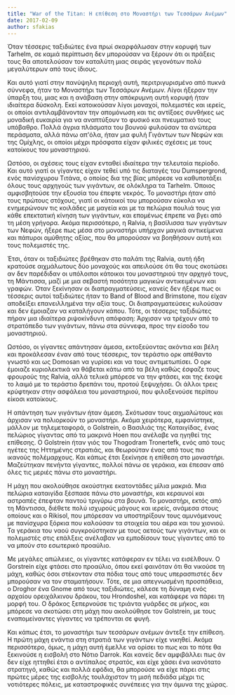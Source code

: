 ```yaml
---
title: "War of the Titan: Η επίθεση στο Μοναστήρι των Τεσσάρων Ανέμων"
date: 2017-02-09
author: sfakias
---
```


Όταν τέσσερις ταξιδιώτες ένα πρωί σκαρφάλωσαν στην κορυφή των Tarhelm, σε
καμιά περίπτωση δεν μπορούσαν να ξέρουν ότι οι πράξεις τους θα αποτελούσαν τον
καταλύτη μιας σειράς γεγονότων πολύ μεγαλύτερων από τους ίδιους.



Και αυτό γιατί στην πανύψηλη περιοχή αυτή, περιτριγυρισμένο από πυκνά σύννεφα,
ήταν το Μοναστήρι των Τεσσάρων Ανέμων. Λίγοι ήξεραν την ύπαρξη του, μιας και η
ανάβαση στην απόκρυμνη αυτή κορυφή ήταν ιδιαίτερα δύσκολη. Εκεί κατοικούσαν
λίγοι μοναχοί, πολεμιστές και ιερείς, οι οποίοι αντιλαμβάνονταν την απομόνωση
και τις αντίξοες συνθήκες ως μοναδική ευκαιρία για να αναπτύξουν το φυσικό και
πνευματικό τους υπόβαθρο. Πολλά άγρια πλάσματα του βουνού φυλούσαν τα ανώτερα
περάσματα, αλλά πάνω απ'όλα, ήταν μια φυλή Γιγάντων των Νεφών και της Ομίχλης,
οι οποίοι μέχρι πρόσφατα είχαν φιλικές σχέσεις με τους κατοίκους του
μοναστηριού.



Ωστόσο, οι σχέσεις τους είχαν ενταθεί ιδιαίτερα την τελευταία περίοδο. Και
αυτό γιατί οι γίγαντες είχαν τεθεί υπό τις διαταγές του Dumspergrond, ενός
πανίσχυρου Τιτάνα, ο οποίος δια της βίας μπόρεσε να καθυποτάξει όλους τους
αρχηγούς των γιγάντων, σε ολόκληρα τα Tarhelm. Όποιος αμφισβητούσε την εξουσία
του έπεφτε νεκρός. Το μοναστήρι ήταν από τους πρώτους στόχους, γιατί οι
κάτοικοί του μπορούσαν εύκολα να ενημερώνουν τις κοιλάδες με μαγεία και με τα
πελώρια πουλιά τους για κάθε επεκτατική κίνηση των γιγάντων, και επομένως
έπρεπε να βγει από τη μέση γρήγορα. Ακόμα περισσότερο, η Ralvia, η βασίλισσα
των γιγάντων των Νεφών, ήξερε πως μέσα στο μοναστήρι υπήρχαν μαγικά
αντικείμενα και πάπυροι αμύθητης αξίας, που θα μπορούσαν να βοηθήσουν αυτή και
τους πολεμιστές της.



Έτσι, όταν οι ταξιδιώτες βρέθηκαν στο παλάτι της Ralvia, αυτή ήδη κρατούσε
αιχμάλωτους δύο μοναχούς και απειλούσε ότι θα τους σκοτώσει αν δεν παρέδιδαν
οι υπόλοιποι κάτοικοι του μοναστηριού την αρχηγό τους, τη Μάντισσα, μαζί με
μια σεβαστή ποσότητα μαγικών αντικειμένων και γραφών. Όταν ξεκίνησαν οι
διαπραγματεύσεις, κανείς δεν ήξερε πως οι τέσσερις αυτοί ταξιδιώτες ήταν το
Band of Blood and Brimstone, που είχαν αποδείξει επανειλλημένα την αξία τους.
Οι διαπραγματεύσεις κυλούσαν και δεν έμοιαζαν να καταλήγουν κάπου. Τότε, οι
τέσσερις ταξιδιώτες πήραν μια ιδιαίτερα ριψοκίνδυνη απόφαση: Άρχισαν να
τρέχουν από το στρατόπεδο των γιγάντων, πάνω στα σύννεφα, προς την είσοδο του
μοναστηριού.



Ωστόσο, οι γίγαντες απάντησαν άμεσα, εκτοξεύοντας ακόντια και βέλη και
προκάλεσαν έναν από τους τέσσερις, τον τεράστιο ορκ απέθαντο γνωστό και ως
Domosan να γυρίσει και να τους αντιμετωπίσει. Ο ορκ έμοιαζε κυριολεκτικά να
θάβεται κάτω από τα βέλη καθώς έσφαζε τους φρουρούς της Ralvia, αλλά τελικά
μπόρεσε να την φτάσει, και της έκοψε το λαιμό με το τεράστιο δρεπάνι του,
προτού ξεψυχήσει. Οι άλλοι τρεις κρύφτηκαν στην ασφάλεια του μοναστηριού, που
φιλοξενούσε περίπου είκοσι κατοίκους.



Η απάντηση των γιγάντων ήταν άμεση. Σκότωσαν τους αιχμαλώτους και άρχισαν να
πολιορκούν το μοναστήρι. Ακόμα χειρότερα, εμφανίστηκε, μάλλον με τηλεμεταφορά,
o Golstrein, o Bασιλιάς της Καταιγίδας, ένας πελώριος γίγαντας από τα μακρινά
Hoen που ανέλαβε να ηγηθεί της επίθεσης. O Golstrein ήταν γιός του Thogodram
Tronertefk, ενός από τους ηγέτες της Ηττημένης στρατιάς, και θεωρούταν ένας
από τους πιο ικανούς πολέμαρχους. Και κάπως έτσι ξεκίνησε η επίθεση στο
μοναστήρι. Μαζεύτηκαν πενήντα γίγαντες,  πολλοί πάνω σε γεράκια, και έπεσαν
από όλες τις μεριές πάνω στο μοναστήρι.



Η μάχη που ακολούθησε ακούστηκε εκατοντάδες μίλια μακριά. Μια πελώρια
καταιγίδα ξέσπασε πάνω στο μοναστήρι, και κεραυνοί και αστραπές έπεφταν παντού
τριγύρω στα βουνά. Το μοναστήρι, εκτός από τη Μάντισσα, διέθετε πολύ ισχυρούς
μάγους και ιερείς, ανάμεσα στους οποίους και ο Rikisol, που μπόρεσαν να
υποστηρίξουν τους αμυνόμενους με πανίσχυρα ξόρκια που καλούσαν τα στοιχεία του
αέρα και του χιονιού. Τα γεράκια του ναού συγκρούστηκαν με τους αετούς των
γιγάντων, και οι πολεμιστές στις επάλξεις ανέλαβαν να εμποδίσουν τους γίγαντες
από το να μπούν στο εσωτερικό προαύλιο.



Με μεγάλες απώλειες, οι γίγαντες κατάφεραν εν τέλει να εισέλθουν. Ο Gorstrein
είχε φτάσει στο προαύλιο, όπου εκεί φαινόταν ότι θα νικούσε τη μάχη, καθώς
όσοι στέκονταν στα πόδια τους από τους υπερασπιστές δεν μπορούσαν να τον
σταματήσουν. Τότε, σε μια απεγνωσμένη προσπάθεια, ο Droghor ένα Gnome από τους
ταξιδιώτες, κάλεσε τη δύναμη ενός αρχαίου ορειχάλκινου δράκου, του Hrondoshel,
και κατάφερε να πάρει τη μορφή του. Ο δράκος ξεπερνούσε τις τριάντα γυάρδες σε
μήκος, και μπόρεσε να σκοτώσει στη μάχη που ακολούθησε τον Golstrein, με τους
εναπομείναντες γίγαντες να τρέπονται σε φυγή.



Και κάπως έτσι, το μοναστήρι των τεσσάρων ανέμων άντεξε την επίθεση. Η πρώτη
μάχη ενάντια στη στρατιά των γιγάντων είχε νικηθεί. Ακόμα περισσότερο, όμως, η
μάχη αυτή έμελλε να ορίσει το πως και το πότε θα ξεκινούσε η εισβολή στο Νότιο
Darrok. Και κανείς δεν αμφιβάλλει πως άν δεν είχε ηττηθεί έτσι ο αντίπαλος
στρατός, και είχε χάσει ένα ικανότατο στρατηγό, καθώς και πολλά εφόδια, θα
μπορούσε να είχε πάρει στις πρώτες μέρες της εισβολής τουλάχιστον τη μισή
πεδιάδα μέχρι τις νοτιότερες πόλεις, με καταστροφικές συνέπειες για την άμυνα
της χώρας.

